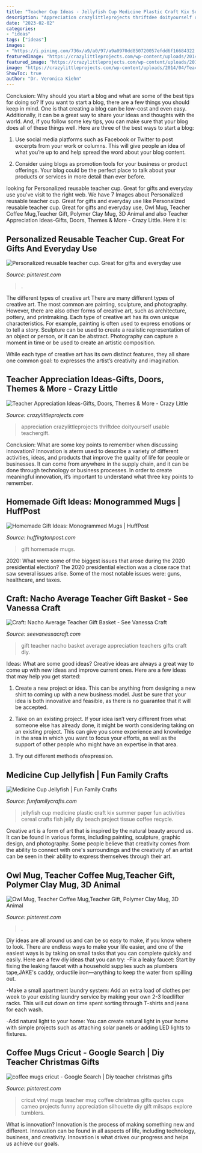 ```yaml
---
title: "Teacher Cup Ideas - Jellyfish Cup Medicine Plastic Craft Kix Summer Paper Fun Activities Cereal Crafts Fish Jelly Diy Beach Project Tissue Coffee Recycle"
description: "Appreciation crazylittleprojects thriftdee doityourself usable teachergift"
date: "2023-02-02"
categories:
- "ideas"
tags: ["ideas"]
images:
- "https://i.pinimg.com/736x/a9/a0/97/a9a0970dd850720057efdd6f16684322.jpg"
featuredImage: "https://crazylittleprojects.com/wp-content/uploads/2014/04/TeacherGift.gif"
featured_image: "https://crazylittleprojects.com/wp-content/uploads/2014/04/TeacherGift.gif"
image: "https://crazylittleprojects.com/wp-content/uploads/2014/04/TeacherGift.gif"
ShowToc: true
author: "Dr. Veronica Kiehn"
---
```



Conclusion: Why should you start a blog and what are some of the best tips for doing so?
If you want to start a blog, there are a few things you should keep in mind. One is that creating a blog can be low-cost and even easy. Additionally, it can be a great way to share your ideas and thoughts with the world. And, if you follow some key tips, you can make sure that your blog does all of these things well. Here are three of the best ways to start a blog:
1. Use social media platforms such as Facebook or Twitter to post excerpts from your work or columns. This will give people an idea of what you’re up to and help spread the word about your blog content.

2. Consider using blogs as promotion tools for your business or product offerings. Your blog could be the perfect place to talk about your products or services in more detail than ever before.

	

		
looking for Personalized reusable teacher cup. Great for gifts and everyday use you've visit to the right web. We have 7 Images about Personalized reusable teacher cup. Great for gifts and everyday use like Personalized reusable teacher cup. Great for gifts and everyday use, Owl Mug, Teacher Coffee Mug,Teacher Gift, Polymer Clay Mug, 3D Animal and also Teacher Appreciation Ideas-Gifts, Doors, Themes &amp; More - Crazy Little. Here it is:
		
    
## Personalized Reusable Teacher Cup. Great For Gifts And Everyday Use

<img loading=lazy src="https://i.pinimg.com/736x/a9/a0/97/a9a0970dd850720057efdd6f16684322.jpg" onerror="this.onerror=null;this.src='https://tse4.mm.bing.net/th?id=OIP.dtpZB9unpDzWztpMgUaViQHaJ3&amp;pid=15.1';" alt="Personalized reusable teacher cup. Great for gifts and everyday use">

_Source: pinterest.com_

>. 

	

The different types of creative art
There are many different types of creative art. The most common are painting, sculpture, and photography. However, there are also other forms of creative art, such as architecture, pottery, and printmaking.
Each type of creative art has its own unique characteristics. For example, painting is often used to express emotions or to tell a story. Sculpture can be used to create a realistic representation of an object or person, or it can be abstract. Photography can capture a moment in time or be used to create an artistic composition.

While each type of creative art has its own distinct features, they all share one common goal: to expresses the artist’s creativity and imagination.

    
## Teacher Appreciation Ideas-Gifts, Doors, Themes &amp; More - Crazy Little

<img loading=lazy src="https://crazylittleprojects.com/wp-content/uploads/2014/04/TeacherGift.gif" onerror="this.onerror=null;this.src='https://tse3.mm.bing.net/th?id=OIP.SK2wuiaGAgXPgr1L7ALGVAHaMW&amp;pid=15.1';" alt="Teacher Appreciation Ideas-Gifts, Doors, Themes &amp; More - Crazy Little">

_Source: crazylittleprojects.com_

>appreciation crazylittleprojects thriftdee doityourself usable teachergift. 

	

Conclusion: What are some key points to remember when discussing innovation?
Innovation is aterm used to describe a variety of different activities, ideas, and products that improve the quality of life for people or businesses. It can come from anywhere in the supply chain, and it can be done through technology or business processes. In order to create meaningful innovation, it’s important to understand what three key points to remember.

    
## Homemade Gift Ideas: Monogrammed Mugs | HuffPost

<img loading=lazy src="https://s-i.huffpost.com/gen/889003/images/o-HOMEMADE-GIFT-IDEAS-facebook.jpg" onerror="this.onerror=null;this.src='https://tse2.mm.bing.net/th?id=OIP.nqAZoXKv3mxfkQTdh5x_fQHaE7&amp;pid=15.1';" alt="Homemade Gift Ideas: Monogrammed Mugs | HuffPost">

_Source: huffingtonpost.com_

>gift homemade mugs. 

	

2020: What were some of the biggest issues that arose during the 2020 presidential election?
The 2020 presidential election was a close race that saw several issues arise. Some of the most notable issues were: guns, healthcare, and taxes.

    
## Craft: Nacho Average Teacher Gift Basket - See Vanessa Craft

<img loading=lazy src="http://seevanessacraft.com/wp-content/uploads/2018/04/Nacho-Average-Teacher-Gift-Idea-1-copy.jpg" onerror="this.onerror=null;this.src='https://tse4.mm.bing.net/th?id=OIP.FBj1M-XQpq6opNY33nJ7dQHaLH&amp;pid=15.1';" alt="Craft: Nacho Average Teacher Gift Basket - See Vanessa Craft">

_Source: seevanessacraft.com_

>gift teacher nacho basket average appreciation teachers gifts craft diy. 

	

Ideas: What are some good ideas?
Creative ideas are always a great way to come up with new ideas and improve current ones. Here are a few ideas that may help you get started:
1. Create a new project or idea. This can be anything from designing a new shirt to coming up with a new business model. Just be sure that your idea is both innovative and feasible, as there is no guarantee that it will be accepted.

2. Take on an existing project. If your idea isn’t very different from what someone else has already done, it might be worth considering taking on an existing project. This can give you some experience and knowledge in the area in which you want to focus your efforts, as well as the support of other people who might have an expertise in that area.

3. Try out different methods ofexpression.

    
## Medicine Cup Jellyfish | Fun Family Crafts

<img loading=lazy src="http://funfamilycrafts.com/wp-content/uploads/2014/08/KIX-medicine-cup-jellyfish-600.jpg" onerror="this.onerror=null;this.src='https://tse2.mm.bing.net/th?id=OIP.nhh60n8SOXk5snSb5U-ynwHaHa&amp;pid=15.1';" alt="Medicine Cup Jellyfish | Fun Family Crafts">

_Source: funfamilycrafts.com_

>jellyfish cup medicine plastic craft kix summer paper fun activities cereal crafts fish jelly diy beach project tissue coffee recycle. 

	

Creative art is a form of art that is inspired by the natural beauty around us. It can be found in various forms, including painting, sculpture, graphic design, and photography. Some people believe that creativity comes from the ability to connect with one's surroundings and the creativity of an artist can be seen in their ability to express themselves through their art.

    
## Owl Mug, Teacher Coffee Mug,Teacher Gift, Polymer Clay Mug, 3D Animal

<img loading=lazy src="https://i.pinimg.com/originals/00/95/5e/00955e507bd3294c53f9ec308c8a83fc.png" onerror="this.onerror=null;this.src='https://tse1.mm.bing.net/th?id=OIP.2WdsFfOb2rqrsZooKz7ctwHaJ4&amp;pid=15.1';" alt="Owl Mug, Teacher Coffee Mug,Teacher Gift, Polymer Clay Mug, 3D Animal">

_Source: pinterest.com_

>. 

	

Diy ideas are all around us and can be so easy to make, if you know where to look.
There are endless ways to make your life easier, and one of the easiest ways is by taking on small tasks that you can complete quickly and easily. Here are a few diy ideas that you can try:
-Fix a leaky faucet: Start by fixing the leaking faucet with a household supplies such as plumbers tape,JAKE's caddy, orductile iron—anything to keep the water from spilling out.

-Make a small apartment laundry system: Add an extra load of clothes per week to your existing laundry service by making your own 2-3 loadlifter racks. This will cut down on time spent sorting through T-shirts and jeans for each wash.

-Add natural light to your home: You can create natural light in your home with simple projects such as attaching solar panels or adding LED lights to fixtures.

    
## Coffee Mugs Cricut - Google Search | Diy Teacher Christmas Gifts

<img loading=lazy src="https://i.pinimg.com/736x/7a/fd/ee/7afdeed16e10844996fd86409a71eba0--cricut-vinyl-cricut-explore.jpg" onerror="this.onerror=null;this.src='https://tse1.mm.bing.net/th?id=OIP.aGAamAnNbP7ZjCHVbgUkugHaFj&amp;pid=15.1';" alt="coffee mugs cricut - Google Search | Diy teacher christmas gifts">

_Source: pinterest.com_

>cricut vinyl mugs teacher mug coffee christmas gifts quotes cups cameo projects funny appreciation silhouette diy gift milsaps explore tumblers. 

	

What is innovation?
Innovation is the process of making something new and different. Innovation can be found in all aspects of life, including technology, business, and creativity. Innovation is what drives our progress and helps us achieve our goals.

